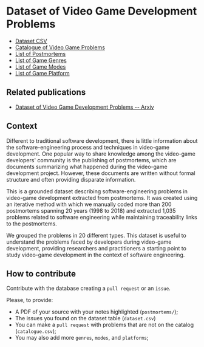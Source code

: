 # Dataset of Video Game Development Problems

* [Dataset CSV](dataset.csv)
* [Catalogue of Video Game Problems](catalogue.csv)
* [List of Postmortems](postmortems.csv)
* [List of Game Genres](genres.csv)
* [List of Game Modes](modes.csv)
* [List of Game Platform](platform.csv)

## Related publications

* [Dataset of Video Game Development Problems -- Arxiv](https://arxiv.org/abs/2001.00491)

## Context

Different to traditional software development, there is little information about the software-engineering process and techniques in video-game development. One popular way to share knowledge among the video-game developers' community is the publishing of postmortems, which are documents summarizing what happened during the video-game development project. However, these documents are written without formal structure and often providing disparate information.

This is a grounded dataset describing software-engineering problems in video-game development extracted from postmortems. It was created using an iterative method with which we manually coded more than 200 postmortems spanning 20 years (1998 to 2018) and extracted 1,035 problems related to software engineering while maintaining traceability links to the postmortems.

We grouped the problems in 20 different types. This dataset is useful to understand the problems faced by developers during video-game development, providing researchers and practitioners a starting point to study video-game development in the context of software engineering.

## How to contribute

Contribute with the database creating a `pull request` or an `issue`.

Please, to provide:

* A PDF of your source with your notes highlighted (`postmortems/`);
* The issues you found on the dataset table (`dataset.csv`)
* You can make a `pull request` with problems that are not on the catalog (`catalogue.csv`);
* You may also add more `genres`, `modes`, and `platforms`;
